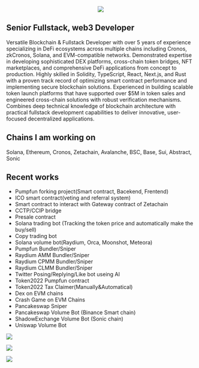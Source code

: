 <div align="center">
  <img src="https://readme-typing-svg.herokuapp.com/?font=Righteous&size=35&center=true&vCenter=true&width=500&height=70&duration=4000&lines=Hi+There!+👋;I'm+David!;Welcome+to+My+GitHub!;Please+Contact" />
</div>

## Senior Fullstack, web3 Developer

Versatile Blockchain & Fullstack Developer with over 5 years of experience specializing in DeFi
ecosystems across multiple chains including Cronos, zkCronos, Solana, and EVM-compatible
networks. Demonstrated expertise in developing sophisticated DEX platforms, cross-chain token
bridges, NFT marketplaces, and comprehensive DeFi applications from concept to production.
Highly skilled in Solidity, TypeScript, React, Next.js, and Rust with a proven track record of
optimizing smart contract performance and implementing secure blockchain solutions.
Experienced in building scalable token launch platforms that have supported over $5M in token
sales and engineered cross-chain solutions with robust verification mechanisms. Combines deep
technical knowledge of blockchain architecture with practical fullstack development capabilities
to deliver innovative, user-focused decentralized applications.

## Chains I am working on
Solana, Ethereum, Cronos, Zetachain, Avalanche, BSC, Base, Sui, Abstract, Sonic

## Recent works
- Pumpfun forking project(Smart contract, Bacekend, Frentend)
- ICO smart contract(veting and referral system)
- Smart contract to interact with Gateway contract of Zetachain
- CCTP/CCIP bridge
- Presale contract
- Solana trading bot (Tracking the token price and automatically make the buy/sell)
- Copy trading bot
- Solana volume bot(Raydium, Orca, Moonshot, Meteora)
- Pumpfun Bundler/Sniper
- Raydium AMM Bundler/Sniper
- Raydium CPMM Bundler/Sniper
- Raydium CLMM Bundler/Sniper
- Twitter Posing/Replying/Like bot useing AI
- Token2022 Pumpfun contract
- Token2022 Tax Claimer(Manually&Automatical)
- Dex on EVM chains
- Crash Game on EVM Chains
- Pancakeswap Sniper
- Pancakeswap Volume Bot (Binance Smart chain)
- ShadowExchange Volume Bot (Sonic chain)
- Uniswap Volume Bot

![](https://komarev.com/ghpvc/?username=donpushme)
<p align = "left">
  <img src = "https://github-readme-stats.vercel.app/api?username=donpushme&show_icons=true&theme=tokyonight&line_height=27">
</p>

![](https://hit.yhype.me/github/profile?account_id=19556813)

